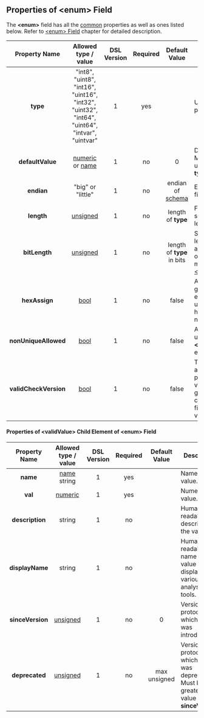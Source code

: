## Properties of &lt;enum&gt; Field
The **&lt;enum&gt;** field has all the [common](fields.md) properties as
well as ones listed below. Refer to [&lt;enum&gt; Field](../fields/enum.md) chapter
for detailed description. 

|Property Name|Allowed type / value|DSL Version|Required|Default Value|Description|
|:-----------:|:------------------:|:---------:|:------:|:-----------:|-----------|
|**type**|"int8", "uint8", "int16", "uint16", "int32", "uint32", "int64", "uint64", "intvar", "uintvar"|1|yes||Underlying primitive type.|
|**defaultValue**|[numeric](../intro/numeric.md) or [name](../intro/names.md)|1|no|0|Default value. Must fit the underlying **type**.|
|**endian**|"big" or "little"|1|no|endian of [schema](../schema/schema.md)|Endian of the field.|
|**length**|[unsigned](../intro/numeric.md)|1|no|length of **type**|Forced serialization length.|
|**bitLength**|[unsigned](../intro/numeric.md)|1|no|length of **type** in bits|Serialization length in bits, applicable only to a member of [&lt;bitfield&gt;](../fields/bitfield.md).|
|**hexAssign**|[bool](../intro/boolean.md)|1|no|false|Assign generated enum values using hexadecimal numbers.|
|**nonUniqueAllowed**|[bool](../intro/boolean.md)|1|no|false|Allow non unique **&lt;validValue&gt;**-es.|
|**validCheckVersion**|[bool](../intro/boolean.md)|1|no|false|Take into account protocol version when generating code for field's value validity check.|

#### Properties of &lt;validValue&gt; Child Element of &lt;enum&gt; Field
|Property Name|Allowed type / value|DSL Version|Required|Default Value|Description|
|:-----------:|:------------------:|:---------:|:------:|:-----------:|-----------|
|**name**|[name](../intro/names.md) string|1|yes||Name of the value.|
|**val**|[numeric](../intro/numeric.md)|1|yes||Numeric value.|
|**description**|string|1|no||Human readable description of the value.|
|**displayName**|string|1|no||Human readable name of the value to display in various analysis tools.|
|**sinceVersion**|[unsigned](../intro/numeric.md)|1|no|0|Version of the protocol in which value was introduced.|
|**deprecated**|[unsigned](../intro/numeric.md)|1|no|max unsigned|Version of the protocol in which value was deprecated.<br />Must be greater than value of **sinceVersion**.|

